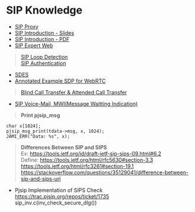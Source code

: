 # SIP Knowledge

- [SIP Proxy](https://github.com/MingruiZhangW/Useful-Function-Database/blob/master/SIP/SIP_Proxy.md)
- [SIP Introduction - Slides](https://github.com/MingruiZhangW/Useful-Function-Database/blob/master/SIP/indroductiontosippublished-160410122633.pdf)
- [SIP Introduction - PDF](https://github.com/MingruiZhangW/Useful-Function-Database/blob/master/SIP/session_initiation_protocol_tutorial.pdf)
- [SIP Expert Web](https://andrewjprokop.wordpress.com/)
> [SIP Loop Detection](https://andrewjprokop.wordpress.com/2014/03/26/sip-loop-detection-will-it-go-round-in-circles/)<br>
> [SIP Authentication](https://andrewjprokop.wordpress.com/2015/01/27/understanding-sip-authentication/)
- [SDES](https://en.wikipedia.org/wiki/SDES)<br>
- [Annotated Example SDP for WebRTC](https://tools.ietf.org/id/draft-ietf-rtcweb-sdp-08.html#rfc.section.5.2.8)<br>
> [Blind Call Transfer & Attended Call Transfer](https://help.masierotechgroup.com/hc/en-us/articles/115013090548-What-is-the-difference-between-blind-and-attended-transfer-)<br>

- [SIP Voice-Mail, MWI(Message Waitting Indication)](https://github.com/MingruiZhangW/Useful-Function-Database/blob/master/SIP/sip_MWI.md)<br>

> **Print pjsip_msg**
```
char x[1024];
pjsip_msg_print(tdata->msg, x, 1024);
JAMI_ERR("Data: %s", x);
```

> **Differences Between SIP and SIPS** <br>
Ex: https://tools.ietf.org/id/draft-ietf-sip-sips-09.html#6.2<br>
Define: https://tools.ietf.org/html/rfc5630#section-3.3<br>
https://tools.ietf.org/html/rfc3261#section-19.1<br>
https://stackoverflow.com/questions/35129041/difference-between-sip-and-sips-uri

- Pjsip Implementation of SIPS Check<br>
https://trac.pjsip.org/repos/ticket/1735<br>
sip_inv.c(inv_check_secure_dlg())
